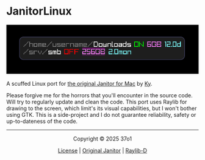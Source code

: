 # JanitorLinux

![alt text](image.png)

A scuffed Linux port for [the original Janitor for Mac](https://github.com/KyNorthstar/JanitorKit/tree/feature/MVP) by [Ky](https://github.com/KyNorthstar).

Please forgive me for the horrors that you'll encounter in the source code. Will try to regularly update and clean the code. This port uses Raylib for drawing to the screen, which limit's its visual capabilities, but I won't bother using GTK.
This is a side-project and I do not guarantee reliability, safety or up-to-dateness of the code.

---

<p align="center">Copyright © 2025 37o1</p>
<p align="center">
  <a href="./LICENSE">License</a> |
  <a href="https://github.com/KyNorthstar/JanitorKit/tree/feature/MVP">Original Janitor</a> |
  <a href="https://github.com/schveiguy/raylib-d">Raylib-D</a>
</p>